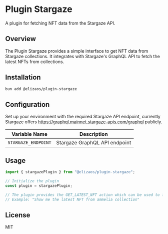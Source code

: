 # Plugin Stargaze

A plugin for fetching NFT data from the Stargaze API.

## Overview

The Plugin Stargaze provides a simple interface to get NFT data from Stargaze collections. It integrates with Stargaze's GraphQL API to fetch the latest NFTs from collections.

## Installation

```bash
bun add @elizaos/plugin-stargaze
```

## Configuration

Set up your environment with the required Stargaze API endpoint, currently Stargaze offers https://graphql.mainnet.stargaze-apis.com/graphql publicly.

| Variable Name | Description |
| ------------- | ----------- |
| `STARGAZE_ENDPOINT` | Stargaze GraphQL API endpoint |

## Usage

```typescript
import { stargazePlugin } from "@elizaos/plugin-stargaze";

// Initialize the plugin
const plugin = stargazePlugin;

// The plugin provides the GET_LATEST_NFT action which can be used to fetch NFTs
// Example: "Show me the latest NFT from ammelia collection"
```

## License

MIT
